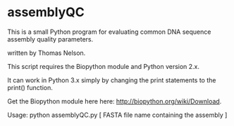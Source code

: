 assemblyQC
==========

This is a small Python program for evaluating common DNA sequence assembly quality parameters.

written by Thomas Nelson.

This script requires the Biopython module and Python version 2.x.

It can work in Python 3.x simply by changing the print statements to the print() function.

Get the Biopython module here here: http://biopython.org/wiki/Download.

Usage: python assemblyQC.py [ FASTA file name containing the assembly ]
